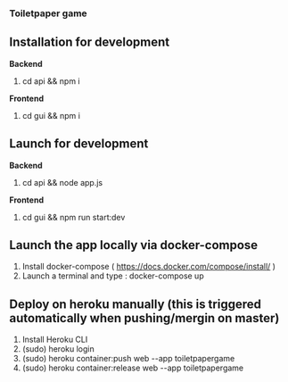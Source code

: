 ### Toiletpaper game

## Installation for development

**Backend**
1. cd api && npm i

**Frontend**
1. cd gui && npm i

## Launch for development

**Backend**
1. cd api && node app.js

**Frontend**
1. cd gui && npm run start:dev

## Launch the app locally via docker-compose

1. Install docker-compose ( https://docs.docker.com/compose/install/ )
2. Launch a terminal and type : docker-compose up

## Deploy on heroku manually (this is triggered automatically when pushing/mergin on master)

1. Install Heroku CLI
2. (sudo) heroku login
3. (sudo) heroku container:push web --app toiletpapergame
4. (sudo) heroku container:release web --app toiletpapergame
